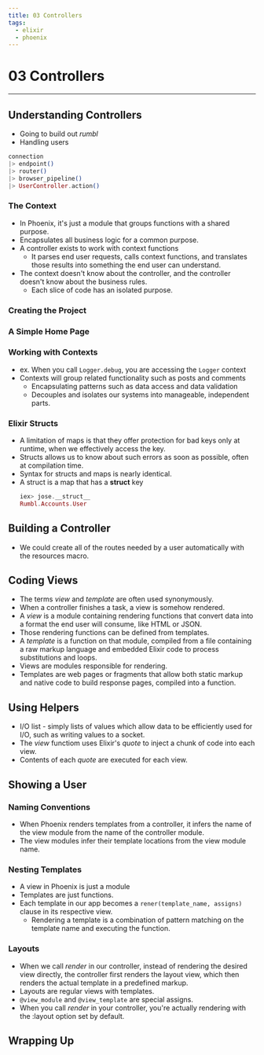 ```yaml
---
title: 03 Controllers
tags:
  - elixir
  - phoenix
---
```


# 03 Controllers
----

## Understanding Controllers
- Going to build out *rumbl*
- Handling users

```elixir
connection
|> endpoint()
|> router()
|> browser_pipeline()
|> UserController.action()
```

### The Context
- In Phoenix, it's just a module that groups functions with a shared purpose.
- Encapsulates all business logic for a common purpose.
- A controller exists to work with context functions
  - It parses end user requests, calls context functions, and translates those results into something the end user can understand.
- The context doesn't know about the controller, and the controller doesn't know about the business rules.
  - Each slice of code has an isolated purpose.

### Creating the Project

### A Simple Home Page

### Working with Contexts
- ex. When you call `Logger.debug`, you are accessing the `Logger` context
- Contexts will group related functionality such as posts and comments
  - Encapsulating patterns such as data access and data validation
  - Decouples and isolates our systems into manageable, independent parts.

### Elixir Structs
- A limitation of maps is that they offer protection for bad keys only at runtime, when we effectively access the key.
- Structs allows us to know about such errors as soon as possible, often at compilation time.
- Syntax for structs and maps is nearly identical.
- A struct is a map that has a __struct__ key
  ```elixir
  iex> jose.__struct__
  Rumbl.Accounts.User
  ```

## Building a Controller

- We could create all of the routes needed by a user automatically with the resources macro.

## Coding Views
- The terms _view_ and _template_ are often used synonymously.
- When a controller finishes a task, a view is somehow rendered.
- A _view_ is a module containing rendering functions that convert data into a format the end user will consume, like HTML or JSON.
- Those rendering functions can be defined from templates.
- A _template_ is a function on that module, compiled from a file containing a raw markup language and embedded Elixir code to process substitutions and loops.
- Views are modules responsible for rendering.
- Templates are web pages or fragments that allow both static markup and native code to build response pages, compiled into a function.

## Using Helpers

- I/O list - simply lists of values which allow data to be efficiently used for I/O, such as writing values to a socket.
- The *view* functiom uses Elixir's *quote* to inject a chunk of code into each view.
- Contents of each *quote* are executed for each view.

## Showing a User

### Naming Conventions

- When Phoenix renders templates from a controller, it infers the name of the view module from the name of the controller module.
- The view modules infer their template locations from the view module name.

### Nesting Templates

- A view in Phoenix is just a module
- Templates are just functions.
- Each template in our app becomes a `rener(template_name, assigns)` clause in its respective view.
  - Rendering a template is a combination of pattern matching on the template name and executing the function.

### Layouts

- When we call *render* in our controller, instead of rendering the desired view directly, the controller first renders the layout view, which then renders the actual template in a predefined markup.
- Layouts are regular views with templates.
- `@view_module` and `@view_template` are special assigns.
- When you call *render* in your controller, you're actually rendering with the :layout option set by default.

## Wrapping Up
